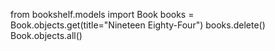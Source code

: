 from bookshelf.models import Book
books = Book.objects.get(title="Nineteen Eighty-Four") 
books.delete()
Book.objects.all()

<!-- <QuerySet []>-->